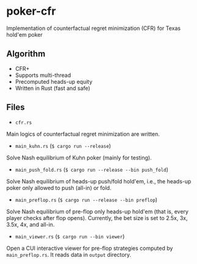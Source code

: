 # poker-cfr

Implementation of counterfactual regret minimization (CFR) for Texas hold'em poker

## Algorithm

- CFR+
- Supports multi-thread
- Precomputed heads-up equity
- Written in Rust (fast and safe)

## Files

- `cfr.rs`

Main logics of counterfactual regret minimization are written.

- `main_kuhn.rs` (`$ cargo run --release`)

Solve Nash equilibrium of Kuhn poker (mainly for testing).

- `main_push_fold.rs` (`$ cargo run --release --bin push_fold`)

Solve Nash equilibrium of heads-up push/fold hold'em, i.e., the heads-up poker only allowed to push (all-in) or fold.

- `main_preflop.rs` (`$ cargo run --release --bin preflop`)

Solve Nash equilibrium of pre-flop only heads-up hold'em (that is, every player checks after flop opens). Currently, the bet size is set to 2.5x, 3x, 3.5x, 4x, and all-in.

- `main_viewer.rs` (`$ cargo run --bin viewer`)

Open a CUI interactive viewer for pre-flop strategies computed by `main_preflop.rs`. It reads data in `output` directory.
